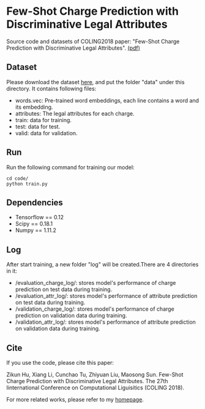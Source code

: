 # Few-Shot Charge Prediction with Discriminative Legal Attributes
Source code and datasets of COLING2018 paper: "Few-Shot Charge Prediction with Discriminative Legal Attributes". [(pdf)](http://thunlp.org/~tcc/publications/coling2018_attribute.pdf)
## Dataset
Please download the dataset [here](https://pan.baidu.com/s/1JQaAnx6tcClF0k7iU7r3_Q), and  put the folder "data" under this directory. It contains following files:

* words.vec: Pre-trained word embeddings, each line contains a word and its embedding. 
* attributes: The legal attributes for each charge.
* train: data for training.
* test: data for test.
* valid: data for validation.

## Run
Run the following command for training our model:

    cd code/
    python train.py

## Dependencies
* Tensorflow == 0.12
* Scipy == 0.18.1
* Numpy == 1.11.2

## Log
After start training,  a new folder "log" will be created.There are 4 directories in it:

* /evaluation_charge_log/: stores model's performance of charge prediction on test data during training.
* /evaluation_attr_log/: stores model's performance of attribute prediction on test data during training.
* /validation_charge_log/: stores model's performance of charge prediction on validation data during training.
* /validation_attr_log/: stores model's performance of attribute prediction on validation data during training.

## Cite
If you use the code, please cite this paper:
  
Zikun Hu, Xiang Li, Cunchao Tu, Zhiyuan Liu, Maosong Sun. Few-Shot Charge Prediction with Discriminative Legal Attributes. The 27th Iinternational Conference on Computational Liguisitics (COLING 2018).

For more related works, please refer to my [homepage](http://thunlp.org/~tcc/).